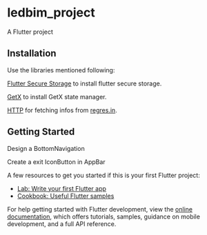 # ledbim_project

A Flutter project 

## Installation

Use the libraries mentioned following:

[Flutter Secure Storage]([https://pip.pypa.io/en/stable/](https://pub.dev/packages/flutter_secure_storage)) to install flutter secure storage.

[GetX](https://pub.dev/packages/get) to install GetX state manager.

[HTTP](https://pub.dev/packages/http) for fetching infos from [regres.in](https://reqres.in).

## Getting Started
Design a BottomNavigation

Create a exit IconButton in AppBar


A few resources to get you started if this is your first Flutter project:

- [Lab: Write your first Flutter app](https://docs.flutter.dev/get-started/codelab)
- [Cookbook: Useful Flutter samples](https://docs.flutter.dev/cookbook)

For help getting started with Flutter development, view the
[online documentation](https://docs.flutter.dev/), which offers tutorials,
samples, guidance on mobile development, and a full API reference.


